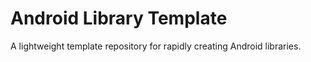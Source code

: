 # Android Library Template

A lightweight template repository for rapidly creating Android libraries.
